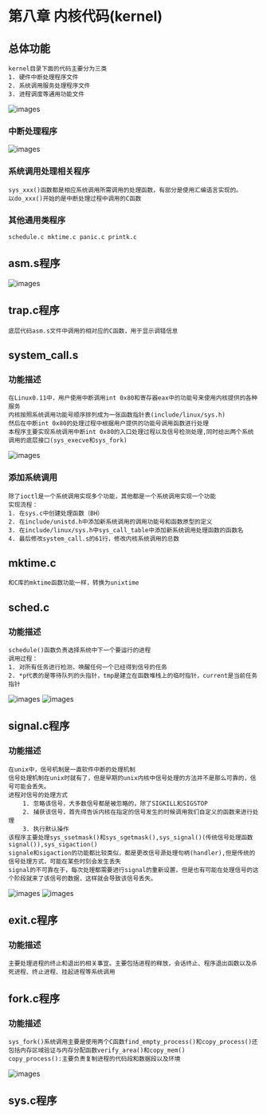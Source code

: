 # 第八章 内核代码(kernel)
## 总体功能
    kernel目录下面的代码主要分为三类
    1. 硬件中断处理程序文件
    2. 系统调用服务处理程序文件
    3. 进程调度等通用功能文件
![images](../images/8/各文件的调用层次关系.png)
### 中断处理程序
![images](../images/8/硬件中断处理流程.png)
### 系统调用处理相关程序
    sys_xxx()函数都是相应系统调用所需调用的处理函数，有部分是使用汇编语言实现的。
    以do_xxx()开始的是中断处理过程中调用的C函数
### 其他通用类程序
    schedule.c mktime.c panic.c printk.c

## asm.s程序
![images](../images/8/出错处理堆栈变化.png)
## trap.c程序
    底层代码asm.s文件中调用的相对应的C函数，用于显示调错信息

## system_call.s
### 功能描述
    在Linux0.11中，用户使用中断调用int 0x80和寄存器eax中的功能号来使用内核提供的各种服务
    内核按照系统调用功能号顺序排列成为一张函数指针表(include/linux/sys.h)
    然后在中断int 0x80的处理过程中根据用户提供的功能号调用函数进行处理
    本程序主要实现系统调用中断int 0x80的入口处理过程以及信号检测处理,同时给出两个系统调用的底层接口(sys_execve和sys_fork)
![images](../images/8/系统调用处理流程.png)
### 添加系统调用
    除了ioctl是一个系统调用实现多个功能，其他都是一个系统调用实现一个功能
    实现流程：
    1. 在sys.c中创建处理函数（BH）
    2. 在include/unistd.h中添加新系统调用的调用功能号和函数原型的定义
    3. 在include/linux/sys.h中sys_call_table中添加新系统调用处理函数的函数名
    4. 最后修改system_call.s的61行，修改内核系统调用的总数


## mktime.c
    和C库的mktime函数功能一样，转换为unixtime
## sched.c
### 功能描述
    schedule()函数负责选择系统中下一个要运行的进程
    调用过程：
    1. 对所有任务进行检测，唤醒任何一个已经得到信号的任务
    2. *p代表的是等待队列的头指针，tmp是建立在函数堆栈上的临时指针，current是当前任务指针
![images](../images/8/调度的指针变化情况.png)
![images](../images/8/隐式任务等待队列.png)
## signal.c程序
### 功能描述
    在unix中，信号机制是一直软件中断的处理机制
    信号处理机制在unix时就有了，但是早期的unix内核中信号处理的方法并不是那么可靠的，信号可能会丢失。
    进程对信号的处理方式
        1. 忽略该信号，大多数信号都是被忽略的，除了SIGKILL和SIGSTOP
        2. 捕获该信号，首先得告诉内核在指定的信号发生的时候调用我们自定义的函数来进行处理
        3. 执行默认操作
    该程序主要处理sys_ssetmask()和sys_sgetmask(),sys_signal()(传统信号处理函数signal()),sys_sigaction()
    signale和sigaction的功能都比较类似，都是更改信号源处理句柄(handler),但是传统的信号处理方式，可能在某些时刻会发生丢失
    signal的不可靠在于，每次处理都需要进行signal的重新设置，但是也有可能在处理信号的这个阶段就来了该信号的数据，这样就会导致该信号丢失。
![images](../images/8/信号处理的调用方式.png)
![images](../images/8/do_signal修改用户态堆栈的过程.png)

## exit.c程序
### 功能描述
    主要处理进程的终止和退出的相关事宜。主要包括进程的释放，会话终止、程序退出函数以及杀死进程、终止进程、挂起进程等系统调用
## fork.c程序
### 功能描述
    sys_fork()系统调用主要是使用两个C函数find_empty_process()和copy_process()还包括内存区域验证与内存分配函数verify_area()和copy_mem()
    copy_process():主要负责复制进程的代码段和数据段以及环境
![images](../images/8/内存验证范围的起始位置的调整.png)

## sys.c程序

